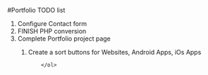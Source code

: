 #Portfolio TODO list
<ol>
    <li>Configure Contact form</li>
    <li>FINISH PHP conversion</li>
    <li>Complete Portfolio project page</li>
        <ol>
            <li>Create a sort buttons for Websites, Android Apps, iOs Apps</li>
            
        </ol>
    
</ol>